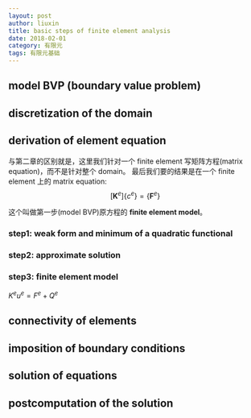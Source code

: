 ```yaml
---
layout: post
author: liuxin
title: basic steps of finite element analysis
date: 2018-02-01
category: 有限元
tags: 有限元基础
---
```


## model BVP (boundary value problem)


## discretization of the domain

## derivation of element equation

与第二章的区别就是，这里我们针对一个 finite element 写矩阵方程(matrix equation)，而不是针对整个 domain。
最后我们要的结果是在一个 finite element 上的 matrix equation:
$$
[\mathbf K^e] \{c^e\} = \{\mathbf F^e\}
$$

这个叫做第一步(model BVP)原方程的 **finite element model**。

### step1: weak form and minimum of a quadratic functional
### step2: approximate solution
### step3: finite element model
$K^e u^e = F^e + Q^e$

## connectivity of elements

## imposition of boundary conditions

## solution of equations 

## postcomputation of the solution

